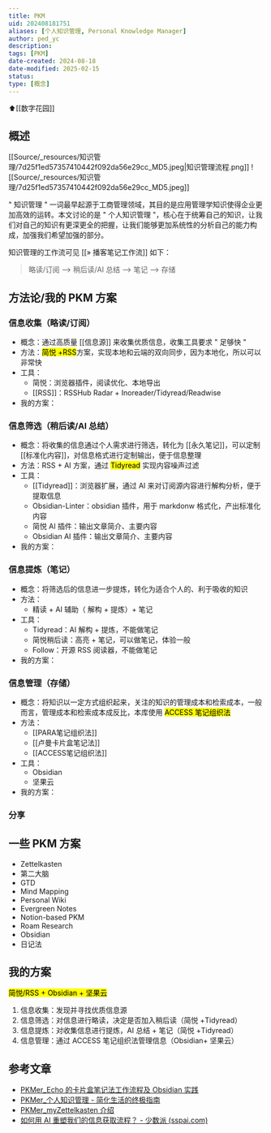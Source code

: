 ```yaml
---
title: PKM
uid: 202408181751
aliases: [个人知识管理, Personal Knowledge Manager]
author: ped_yc
description: 
tags: [PKM]
date-created: 2024-08-18
date-modified: 2025-02-15
status: 
type: [概念]
---
```


⬆[[数字花园]]

## 概述

[[Source/_resources/知识管理/7d25f1ed57357410442f092da56e29cc_MD5.jpeg|知识管理流程.png]]
![[Source/_resources/知识管理/7d25f1ed57357410442f092da56e29cc_MD5.jpeg]]

" 知识管理 " 一词最早起源于工商管理领域，其目的是应用管理学知识使得企业更加高效的运转。本文讨论的是 " 个人知识管理 "，核心在于统筹自己的知识，让我们对自己的知识有更深更全的把握，让我们能够更加系统性的分析自己的能力构成，加强我们希望加强的部分。

知识管理的工作流可见 [[» 播客笔记工作流]] 如下：

> 略读/订阅 --> 稍后读/AI 总结 --> 笔记 --> 存储

## 方法论/我的 PKM 方案

### 信息收集（略读/订阅）

- 概念：通过高质量 [[信息源]] 来收集优质信息，收集工具要求 " 足够快 "
- 方法：<mark class="hltr-red">简悦 +RSS</mark>方案，实现本地和云端的双向同步，因为本地化，所以可以非常快
- 工具：
	- 简悦：浏览器插件，阅读优化、本地导出
	- [[RSS]]：RSSHub Radar + Inoreader/Tidyread/Readwise
- 我的方案：

### 信息筛选（稍后读/AI 总结）

- 概念：将收集的信息通过个人需求进行筛选，转化为 [[永久笔记]]，可以定制 [[标准化内容]]，对信息格式进行定制输出，便于信息整理
- 方法：RSS + AI 方案，通过 <mark class="hltr-red">Tidyread</mark> 实现内容噪声过滤
- 工具：
	- [[Tidyread]]：浏览器扩展，通过 AI 来对订阅源内容进行解构分析，便于提取信息
	- Obsidian-Linter：obsidian 插件，用于 markdonw 格式化，产出标准化内容
	- 简悦 AI 插件：输出文章简介、主要内容
	- Obsidian AI 插件：输出文章简介、主要内容
- 我的方案：

### 信息提炼（笔记）

- 概念：将筛选后的信息进一步提炼，转化为适合个人的、利于吸收的知识
- 方法：
	- 精读 + AI 辅助（ 解构 + 提炼）+ 笔记
- 工具：
	- Tidyread：AI 解构 + 提炼，不能做笔记
	- 简悦稍后读：高亮 + 笔记，可以做笔记，体验一般
	- Follow：开源 RSS 阅读器，不能做笔记
- 我的方案：

### 信息管理（存储）

- 概念：将知识以一定方式组织起来，关注的知识的管理成本和检索成本，一般而言，管理成本和检索成本成反比，本库使用 <mark class="hltr-red">ACCESS 笔记组织法</mark>
- 方法：
	- [[PARA笔记组织法]]
	- [[卢曼卡片盒笔记法]]
	- [[ACCESS笔记组织法]]
- 工具：
	- Obsidian
	- 坚果云
- 我的方案：

### 分享

## 一些 PKM 方案

- Zettelkasten
- 第二大脑
- GTD
- Mind Mapping
- Personal Wiki
- Evergreen Notes
- Notion-based PKM
- Roam Research
- Obsidian
- 日记法

## 我的方案

<mark class="hltr-red">简悦/RSS + Obsidian + 坚果云</mark>

1. 信息收集：发现并寻找优质信息源
2. 信息筛选：对信息进行略读，决定是否加入稍后读（简悦 +Tidyread）
3. 信息提炼：对收集信息进行提炼，AI 总结 + 笔记（简悦 +Tidyread）
4. 信息管理：通过 ACCESS 笔记组织法管理信息（Obsidian+ 坚果云）

## 参考文章

- [PKMer_Echo 的卡片盒笔记法工作流程及 Obsidian 实践](https://pkmer.cn/Pkmer-Docs/02-%E7%9F%A5%E8%AF%86%E7%AE%A1%E7%90%86%E5%9F%BA%E7%A1%80/%E7%9F%A5%E8%AF%86%E7%AE%A1%E7%90%86%E5%9C%86%E6%A1%8C%E8%AE%A8%E8%AE%BA/echo/echo%E7%9A%84%E5%8D%A1%E7%89%87%E7%9B%92%E7%AC%94%E8%AE%B0%E6%B3%95%E5%B7%A5%E4%BD%9C%E6%B5%81%E7%A8%8B%E5%8F%8Aobsidian%E5%AE%9E%E8%B7%B5/)
- [PKMer_个人知识管理 - 简化生活的终极指南](https://pkmer.cn/Pkmer-Docs/02-%E7%9F%A5%E8%AF%86%E7%AE%A1%E7%90%86%E5%9F%BA%E7%A1%80/para%E4%BF%A1%E6%81%AF%E7%BB%84%E7%BB%87%E6%B3%95/%E4%B8%AA%E4%BA%BA%E7%9F%A5%E8%AF%86%E7%AE%A1%E7%90%86-%E7%AE%80%E5%8C%96%E7%94%9F%E6%B4%BB%E7%9A%84%E7%BB%88%E6%9E%81%E6%8C%87%E5%8D%97/)
- [PKMer_myZettelkasten 介绍](https://pkmer.cn/Pkmer-Docs/02-%E7%9F%A5%E8%AF%86%E7%AE%A1%E7%90%86%E5%9F%BA%E7%A1%80/%E7%9F%A5%E8%AF%86%E7%AE%A1%E7%90%86%E5%9C%86%E6%A1%8C%E8%AE%A8%E8%AE%BA/terry/myzettelkasten-%E4%BB%8B%E7%BB%8D/)
- [如何用 AI 重塑我们的信息获取流程？ - 少数派 (sspai.com)](https://sspai.com/post/90423)
